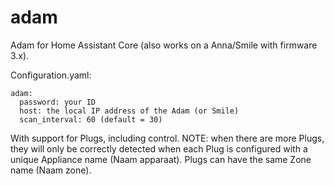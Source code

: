 # adam
Adam for Home Assistant Core (also works on a Anna/Smile with firmware 3.x).

Configuration.yaml:

```
adam:
  password: your ID
  host: the local IP address of the Adam (or Smile)
  scan_interval: 60 (default = 30)
```

With support for Plugs, including control.
NOTE: when there are more Plugs, they will only be correctly detected when each Plug is configured with a unique Appliance name (Naam apparaat). Plugs can have the same Zone name (Naam zone).
